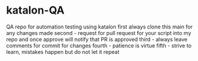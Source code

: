 # katalon-QA
QA repo for automation testing using katalon
first always clone this main for any changes made
second - request for pull request for your script into my repo and once approve will notify that PR is approved
third - always leave comments for commit for changes
fourth - patience is virtue
fifth - strive to learn, mistakes happen but do not let it repeat

